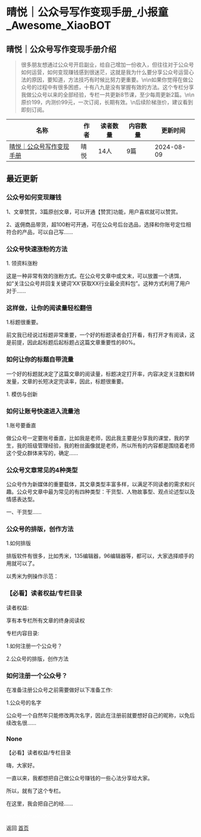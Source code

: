 # 晴悦｜公众号写作变现手册_小报童_Awesome_XiaoBOT

## 晴悦｜公众号写作变现手册介绍
> 很多朋友想通过公众号开启副业，给自己增加一份收入，但往往对于公众号如何运营，如何变现赚钱感到很迷茫，这就是我为什么要分享公众号运营心法的原因，要知道，方法技巧有时候比努力更重要。\n\n如果你觉得在做公众号的过程中有很多困惑，十有八九是没有掌握有效的方法。这个专栏分享我做公众号以来的全部经验，专栏一共更新8节课，至少每周更新2篇。\n\n原价199，内测价99元，一次订阅，长期有效。\n后续阶梯涨价，建议看到即刻订阅。  
  


|名称|作者|读者数量|内容数量|更新时间|
|---|---|---|---|---|
|[晴悦｜公众号写作变现手册](https://xiaobot.net/p/qingyue618?refer=0b133df9-27dc-423b-8101-639049001c13)|晴悦|14人|9篇|2024-08-09|

## 最近更新
### 公众号如何变现赚钱

1、文章赞赏，3篇原创文章，可以开通【赞赏]功能，用户喜欢就可以赞赏。

2、返佣商品带货，超100粉可开通，可在公众号后台选品，选择和你账号定位相符合的产品，可以自己写......

### 公众号快速涨粉的方法

1\. 领资料涨粉

这是一种非常有效的涨粉方式。在公众号文章中或文末，可以放置一个诱饵，如“关注公众号并回复关键词‘XX’获取XX行业最全资料包”。这种方式利用了用户对于......

### 这样做，让你的阅读量轻松翻倍

1.标题很重要。

前文我已经说过标题非常重要，一个好的标题读者会打开看，有打开才有阅读，这是前提，因此起标题后起标题占这篇文章重要性的80%。

### 如何让你的标题自带流量

一个好的标题就决定了这篇文章的阅读量，标题决定打开率，内容决定关注数和转发量，文章的长短决定完读率，因此，标题很重要。

1\. 模仿与创新

### 如何让账号快速进入流量池

1.账号要垂直

做公众号一定要账号垂直，比如我是老师，因此我主要是分享我的课堂，我的学生，我的班级管理经验，我的粉丝画像就是老师，所以所有的内容都是围绕着老师这个受众群体来写的，确定......

### 公众号文章常见的4种类型

公众号作为新媒体的重要载体，其文章类型丰富多样，以满足不同读者的需求和兴趣。公众号文章中最为常见的有四种类型：干货型、人物故事型、观点论述型以及情感表达型。

一、干货型......

### 公众号的排版，创作方法

1.如何排版

排版软件有很多，比如秀米，135编辑器，96编辑器等，都可以，大家选择顺手的用就可以了。

以秀米为例操作示范：

### 【必看】读者权益/专栏目录

读者权益:

享有本专栏所有文章的终身阅读权

专栏内容目录:

1.如何注册一个公众号？

2.公众号的排版，创作方法

### 如何注册一个公众号？

在准备注册公众号之前需要做好以下准备工作:

1.公众号的名字

公众号一个自然年只能修改两次名字，因此在注册前就要想好自己的昵称，以免后续改名很......

### None

【必看】读者权益/专栏目录

嗨，大家好。

一直以来，我都想把自己做公众号赚钱的一些心法分享给大家。

所以，就有了这个专栏。

在这里，我会把自己的经......


<a href="https://github.com/Reno9527/awesome-xiaobot" style="color: white; text-decoration: none;">awesome-xiaobot</a>

返回 [首页](../README.md)
